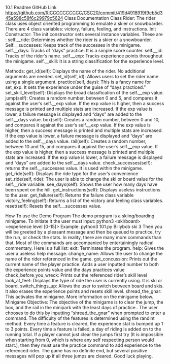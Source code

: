 10.1 Readme
GitHub Link
https://github.com/RICCCCCCCCCC/CSC20/commit/419d4918919f9eb5d345a598c58f6c29979c5624
Class Documentation
Class Rider: The rider class uses object oriented programming to emulate a skier or snowboarder. There are 4 class variables: victory, failure, feeling, and instructions.
Init Constructor:
	The init constructor sets several instance variables. These are :
self.__ride: Determines whether the rider is a skier or a snowboarder.
Self.__successes: Keeps track of the successes in the minigame.
self.__days: Tracks of “days” practice. It is a simple score counter.
self.__id: Tracks of the rider’s name.
self.__exp: Tracks experience points throughout the minigame.
self.__skill: It is a string classification for the experience level.


Methods:
get_id(self): Displays the name of the rider. No additional arguments are needed.
set_id(self, id): Allows users to set the rider name using a single argument.
practice(self, days): This is a fancy name for set_exp. It sets the experience under the guise of “days practiced.”
set_skill_level(self): Displays the broad classification of the self.__exp value.
jump(self): Creates a random number, between 0 and 5, and compares it against the user’s self.__exp value. If the exp value is higher, then a success message is printed and multiple stats are increased. If the exp value is lower, a failure message is displayed and “days” are added to the self.__days value.
box(self): Creates a random number, between 0 and 10, and compares it against the user’s self.__exp value. If the exp value is higher, then a success message is printed and multiple stats are increased. If the exp value is lower, a failure message is displayed and “days” are added to the self.__days value.
rail(self): Creates a random number, between 10 and 15, and compares it against the user’s self.__exp value. If the exp value is higher, then a success message is printed and multiple stats are increased. If the exp value is lower, a failure message is displayed and “days” are added to the self.__days value.
check_successes(self): returns the self.__successes value. It is used within the minigame.
get_ride(self): Displays the ride type for the user’s convenience
set_ride(self, ride): The user is able to change the ski or board value for the self.__ride variable.
see_days(self): Shows the user how many days have been spent on the hill.
get_instructions(self): Displays useless instructions to the user.
get_failure(self): Returns the failure class variable
victory_feeling(self): Returns a list of the victory and feeling class variables.
reset(self): Resets the self.__successes value.

How To use the Demo Program
	The demo program is a skiing/boarding minigame. To initiate it the user must input:
python3 <rider name> <ski/board> <experience level [0-15]>
Example: 
python3 101.py Billybob ski 3
Then you will be greeted by a pleasant message and then be queued to practice, try the run, or check the stats. In reality, there are many more commands than that. Most of the commands are accompanied by entertainingly radical commentary. Here is a full list:
exit: Terminates the program.
help: Gives the user a useless help message.
change_name: Allows the user to change the name of the rider referenced in the game.
got_concussion: Prints out the current name of the player
practice: Adds a user inputted number to both the experience points value and the days practices value
check_before_you_wreck: Prints out the referenced rider’s skill level
look_at_feet: Displays the type of ride the user is currently using. It is ski or board.
switch_things_up: Allows the user to switch between board and skis. It also erases the experience points and resets skill level.
shread_the_gnar: This activates the minigame. More information on the minigame below.
Minigame Objective:
	The objective of the minigame is to clear the jump, the box, and the rail in the minipark with the least days of practice.. The user chooses to do this by inputting “shread_the_gnar” when prompted to enter a command. The difficulty of the features is determined using the randint method. Every time a feature is cleared, the experience stat is bumped up 1 to 3 points. Every time a feature is failed, a day of riding is added on to the running total. If a player cannot just clear the jumps first try (It is impossible when starting from 0, which is where any self respecting person would start.), then they must use the practice command to add experience to the referenced rider. The game has no definite end, but several positive messages will pop up if all three jumps are cleared. Good luck playing.
